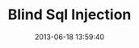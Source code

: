 ---
layout: post
title:  "Blind Sql Injection"
date:   2013-06-18 13:59:40
categories: vulnerabilities
---